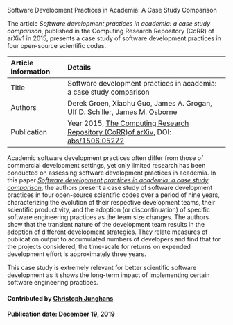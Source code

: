 Software Development Practices in Academia: A Case Study Comparison

The article *Software development practices in academia: a case study comparison*, published in the Computing Research Repository (CoRR) of arXiv1 in 2015, presents a case study of software development practices in four open-source scientific codes.


Article information | Details
:--- | :---
Title  | Software development practices in academia: a case study comparison
Authors | Derek Groen, Xiaohu Guo, James A. Grogan, Ulf D. Schiller, James M. Osborne
Publication | Year 2015, [The Computing Research Repository (CoRR)of arXiv](https://arxiv.org/corr), DOI: [abs/1506.05272](http://arxiv.org/abs/1506.05272)


Academic software development practices often differ from those of commercial development settings, yet only limited research has been conducted on assessing software development practices in academia. In this paper *[Software development practices in academia: a case study comparison](https://arxiv.org/abs/1506.05272)*, the authors present a case study of software development practices in four open-source scientific codes over a period of nine years, characterizing the evolution of their respective development teams, their scientific productivity, and the adoption (or discontinuation) of specific software engineering practices as the team size changes. The authors show that the transient nature of the development team results in the adoption of different development strategies. They relate measures of publication output to accumulated numbers of developers and find that for the projects considered, the time-scale for returns on expended development effort is approximately three years.

This case study is extremely relevant for better scientific software development as it shows the long-term impact of implementing certain software engineering practices.

#### Contributed by [Christoph Junghans](https://github.com/junghans)

#### Publication date: December 19, 2019

<!---
Publish: yes
Categories: reliability, development
Topics: testing, reproducibility, release and deployment
Tags: paper
Level: 2
Prerequisites: defaults
Aggregate: none
--->
